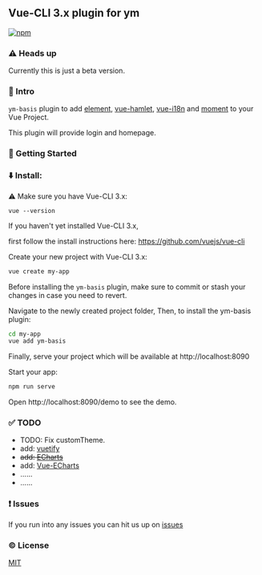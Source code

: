 ## Vue-CLI 3.x plugin for ym

[![npm](https://img.shields.io/npm/v/vue-cli-plugin-ym-basis.svg)](https://www.npmjs.com/package/vue-cli-plugin-ym-basis)

### :warning: Heads up

Currently this is just a beta version.


### :book: Intro

`ym-basis` plugin to add [element](https://github.com/ElemeFE/element), [vue-hamlet](https://github.com/yimian/vue-hamlet), [vue-i18n](https://github.com/kazupon/vue-i18n) and [moment](https://github.com/moment/moment) to your Vue Project.

This plugin will provide login and homepage.

### :rocket: Getting Started

### :arrow_down: Install:

:warning: Make sure you have Vue-CLI 3.x:

```
vue --version
```

If you haven't yet installed Vue-CLI 3.x,

first follow the install instructions here: https://github.com/vuejs/vue-cli

Create your new project with Vue-CLI 3.x:

```bash
vue create my-app
```

Before installing the `ym-basis` plugin, make sure to commit or stash your changes in case you need to revert.

Navigate to the newly created project folder,
Then, to install the ym-basis plugin:

```bash
cd my-app
vue add ym-basis
```

Finally, serve your project which will be available at http://localhost:8090

Start your app:

```bash
npm run serve
```

Open http://localhost:8090/demo to see the demo.

### :white_check_mark: TODO

- TODO: Fix customTheme.
- add: [vuetify](https://github.com/vuetifyjs/vuetify)
- ~~add: [ECharts](https://github.com/apache/incubator-echarts)~~
- add: [Vue-ECharts](https://github.com/ecomfe/vue-echarts)
- ......
- ......

### :exclamation: Issues

If you run into any issues you can hit us up on [issues](https://github.com/vasttian/vue-cli-plugin-ym-basis/issues)

### :copyright: License

[MIT](http://opensource.org/licenses/MIT)
